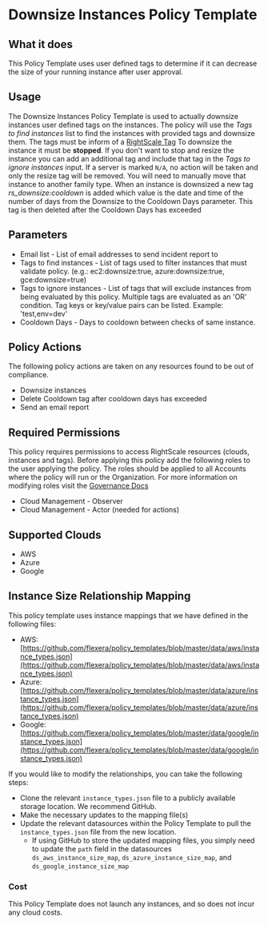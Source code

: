 # Downsize Instances Policy Template

## What it does

This Policy Template uses user defined tags to determine if it can decrease the size of your running instance after user approval.

## Usage

The Downsize Instances Policy Template is used to actually downsize instances user defined tags on the instances.  The policy will use the *Tags to find instances* list to find the instances with provided tags and downsize them.  The tags must be inform of a [RightScale Tag](https://docs.rightscale.com/cm/ref/list_of_rightscale_tags.html#overview)
To downsize the instance it must be **stopped**.  If you don't want to stop and resize the instance you can add an additional tag and include that tag in the *Tags to ignore instances* input.
If a server is marked `N/A`, no action will be taken and only the resize tag will be removed. You will need to manually move that instance to another family type.
When an instance is downsized a new tag *rs_downsize:cooldown* is added which value is the date and time of the number of days from the Downsize to the Cooldown Days parameter.  This tag is then deleted after the Cooldown Days has exceeded

## Parameters

- Email list - List of email addresses to send incident report to
- Tags to find instances - List of tags used to filter instances that must validate policy. (e.g.: ec2:downsize:true, azure:downsize:true, gce:downsize=true)
- Tags to ignore instances - List of tags that will exclude instances from being evaluated by this policy. Multiple tags are evaluated as an 'OR' condition. Tag keys or key/value pairs can be listed. Example: 'test,env=dev'
- Cooldown Days - Days to cooldown between checks of same instance.

## Policy Actions

The following policy actions are taken on any resources found to be out of compliance.

- Downsize instances
- Delete Cooldown tag after cooldown days has exceeded
- Send an email report

## Required Permissions

This policy requires permissions to access RightScale resources (clouds, instances and tags).  Before applying this policy add the following roles to the user applying the policy.  The roles should be applied to all Accounts where the policy will run or the Organization. For more information on modifying roles visit the [Governance Docs](https://docs.rightscale.com/cm/ref/user_roles.html)

- Cloud Management - Observer
- Cloud Management - Actor (needed for actions)

## Supported Clouds

- AWS
- Azure
- Google

## Instance Size Relationship Mapping

This policy template uses instance mappings that we have defined in the following files:

- AWS: [https://github.com/flexera/policy_templates/blob/master/data/aws/instance_types.json](https://github.com/flexera/policy_templates/blob/master/data/aws/instance_types.json)
- Azure:  [https://github.com/flexera/policy_templates/blob/master/data/azure/instance_types.json](https://github.com/flexera/policy_templates/blob/master/data/azure/instance_types.json)
- Google: [https://github.com/flexera/policy_templates/blob/master/data/google/instance_types.json](https://github.com/flexera/policy_templates/blob/master/data/google/instance_types.json)

If you would like to modify the relationships, you can take the following steps:

- Clone the relevant `instance_types.json` file to a publicly available storage location. We recommend GitHub.
- Make the necessary updates to the mapping file(s)
- Update the relevant datasources within the Policy Template to pull the `instance_types.json` file from the new location.
  - If using GitHub to store the updated mapping files, you simply need to update the `path` field in the datasources `ds_aws_instance_size_map`, `ds_azure_instance_size_map`, and `ds_google_instance_size_map`

### Cost

This Policy Template does not launch any instances, and so does not incur any cloud costs.
